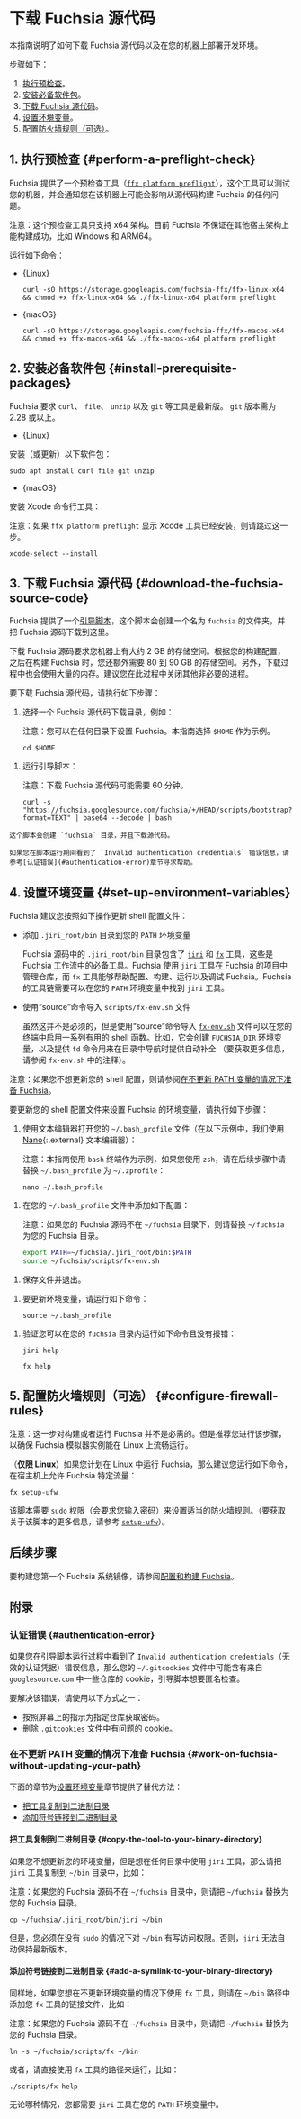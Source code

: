 <!--
# Download the Fuchsia source code
-->
# 下载 Fuchsia 源代码
<!--
This guide provides instructions on how to download the
Fuchsia source code and set up the Fuchsia development
environment on your machine.
-->
本指南说明了如何下载 Fuchsia 源代码以及在您的机器上部署开发环境。
<!--
The steps are:
-->
步骤如下：
<!--
1. [Perform a preflight check](#perform-a-preflight-check).
2. [Install prerequisite packages](#install-prerequisite-packages).
3. [Download the Fuchsia source code](#download-the-fuchsia-source-code).
4. [Set up environment variables](#set-up-environment-variables).
5. [Configure firewall rules (Optional)](#configure-firewall-rules).
-->
1. [执行预检查](#perform-a-preflight-check)。
2. [安装必备软件包](#install-prerequisite-packages)。
3. [下载 Fuchsia 源代码](#download-the-fuchsia-source-code)。
4. [设置环境变量](#set-up-environment-variables)。
5. [配置防火墙规则（可选）](#configure-firewall-rules)。

<!--
## 1. Perform a preflight check {#perform-a-preflight-check}
-->
## 1. 执行预检查 {#perform-a-preflight-check}
<!--
Fuchsia provides a preflight check tool
([`ffx platform preflight`][ffx-platform-preflight])
that examines your machine and informs you of any issues that may
affect building Fuchsia from source on the machine.
-->
Fuchsia 提供了一个预检查工具（[`ffx platform preflight`][ffx-platform-preflight]），这个工具可以测试您的机器，并会通知您在该机器上可能会影响从源代码构建 Fuchsia 的任何问题。
<!--
Note: The preflight tool only works for the x64 architecture. Fuchsia
is currently not guaranteed to build successfully on other host
architectures, such as Windows and ARM64.
-->
注意：这个预检查工具只支持 x64 架构。目前 Fuchsia 不保证在其他宿主架构上能构建成功，比如 Windows 和 ARM64。

<!--
Run the following command:
-->
运行如下命令：

* {Linux}

  ```posix-terminal
  curl -sO https://storage.googleapis.com/fuchsia-ffx/ffx-linux-x64 && chmod +x ffx-linux-x64 && ./ffx-linux-x64 platform preflight
  ```

* {macOS}

  ```posix-terminal
  curl -sO https://storage.googleapis.com/fuchsia-ffx/ffx-macos-x64 && chmod +x ffx-macos-x64 && ./ffx-macos-x64 platform preflight
  ```

<!--
## 2. Install prerequisite packages {#install-prerequisite-packages}
-->
## 2. 安装必备软件包 {#install-prerequisite-packages}
<!--
Fuchsia requires `curl`, `file`, `unzip`, and `git` to be up to date. The version
of `git` needs to be 2.28 or higher.
-->
Fuchsia 要求 `curl`、 `file`、 `unzip` 以及 `git` 等工具是最新版。 `git` 版本需为 2.28 或以上。

* {Linux}

<!--
  Install (or update) the following packages:
-->
  安装（或更新）以下软件包：

  ```posix-terminal
  sudo apt install curl file git unzip
  ```

* {macOS}

<!--
  Install the Xcode command line tools:

  Note: Skip this step if `ffx platform preflight` shows that Xcode tools
  are already installed on your machine.
-->
  安装 Xcode 命令行工具：

  注意：如果 `ffx platform preflight` 显示 Xcode 工具已经安装，则请跳过这一步。

  ```posix-terminal
  xcode-select --install
  ```

<!--
## 3. Download the Fuchsia source code {#download-the-fuchsia-source-code}
-->
## 3. 下载 Fuchsia 源代码 {#download-the-fuchsia-source-code}
<!--
Fuchsia provides a [bootstrap script](/scripts/bootstrap) that creates a
directory named `fuchsia` and downloads the Fuchsia source code in that
directory.
-->
Fuchsia 提供了一个[引导脚本](/scripts/bootstrap)，这个脚本会创建一个名为 `fuchsia` 的文件夹，并把 Fuchsia 源码下载到这里。
<!--
Downloading the Fuchsia source code requires about 2 GB of space
on your machine. Depending on your build configuration, you need
another 80 to 90 GB of space later when you build Fuchsia. Additionally,
the download process uses a substantial amount of memory. It is advisible
to close non-crucial processes during this time.
-->
下载 Fuchsia 源码要求您机器上有大约 2 GB 的存储空间。根据您的构建配置，之后在构建 Fuchsia 时，您还额外需要 80 到 90 GB 的存储空间。另外，下载过程中也会使用大量的内存。建议您在此过程中关闭其他非必要的进程。
<!--
To download the Fuchsia source, do the following:
-->
要下载 Fuchsia 源代码，请执行如下步骤：
<!--
1.  Select a directory for downloading the Fuchsia source code, for example:

    Note: You can set up Fuchsia in any directory. This guide selects
    the `$HOME` directory as an example.
-->
1.  选择一个 Fuchsia 源代码下载目录，例如：
    
    注意：您可以在任何目录下设置 Fuchsia。本指南选择 `$HOME` 作为示例。

    ```posix-terminal
    cd $HOME
    ```

<!--
1.  Run the bootstrap script:

    Note: Downloading the Fuchsia source code can take up to 60 minutes.
-->
1.  运行引导脚本：
    
    注意：下载 Fuchsia 源代码可能需要 60 分钟。

    ```posix-terminal
    curl -s "https://fuchsia.googlesource.com/fuchsia/+/HEAD/scripts/bootstrap?format=TEXT" | base64 --decode | bash
    ```

<!--
    This script creates the `fuchsia` directory and downloads the source code.

    If you see the `Invalid authentication credentials` error during the
    bootstrapping process, see [Authentication error](#authentication-error) for
    help.
-->
    这个脚本会创建 `fuchsia` 目录，并且下载源代码。

    如果您在脚本运行期间看到了 `Invalid authentication credentials` 错误信息，请参考[认证错误](#authentication-error)章节寻求帮助。

<!--
## 4. Set up environment variables {#set-up-environment-variables}
-->
## 4. 设置环境变量 {#set-up-environment-variables}

<!--
Fuchsia recommends that you update your shell profile to include the following
actions:
-->
Fuchsia 建议您按照如下操作更新 shell 配置文件：

<!--
*   Add the `.jiri_root/bin` directory to your `PATH`.

    The `.jiri_root/bin` directory in the Fuchsia source contains the
    [`jiri`](https://fuchsia.googlesource.com/jiri) and
    [`fx`](/development/build/fx.md) tools that are essential to
    Fuchsia workflows. Fuchsia uses the `jiri` tool to manage repositories in
    the Fuchsia project, and the `fx` tool helps configure, build, run, and
    debug Fuchsia. The Fuchsia toolchain requires that `jiri` is available in
    your `PATH`.
-->
*   添加 `.jiri_root/bin` 目录到您的 `PATH` 环境变量
    
    Fuchsia 源码中的 `.jiri_root/bin` 目录包含了 [`jiri`](https://fuchsia.googlesource.com/jiri) 和 [`fx`](/development/build/fx.md) 工具，这些是 Fuchsia 工作流中的必备工具。Fuchsia 使用 `jiri` 工具在 Fuchsia 的项目中管理仓库，而 `fx` 工具能够帮助配置、构建、运行以及调试 Fuchsia。Fuchsia 的工具链需要可以在您的 `PATH` 环境变量中找到 `jiri` 工具。

<!--
*   Source the `scripts/fx-env.sh` file.

    Though it's not required, sourcing the
    [`fx-env.sh`](/scripts/fx-env.sh) script enables a number of
    useful shell functions in your terminal. For instance, it creates the
    `FUCHSIA_DIR` environment variable and provides the `fd` command for
    navigating directories with auto-completion. (For more information, see
    comments in `fx-env.sh`.)
-->
*   使用“source”命令导入 `scripts/fx-env.sh` 文件
    
    虽然这并不是必须的，但是使用“source”命令导入 [`fx-env.sh`](/scripts/fx-env.sh) 文件可以在您的终端中启用一系列有用的 shell 函数。比如，它会创建 `FUCHSIA_DIR` 环境变量，以及提供 `fd` 命令用来在目录中导航时提供自动补全 （要获取更多信息，请参阅 `fx-env.sh` 中的注释）。

<!--
Note: If you don't wish to update your shell profile, see
[Work on Fuchsia without updating your PATH](#work-on-fuchsia-without-updating-your-path)
in Appendices instead.
-->
注意：如果您不想更新您的 shell 配置，则请参阅[在不更新 PATH 变量的情况下准备 Fuchsia](#work-on-fuchsia-without-updating-your-path)。

<!--
To update your shell profile to configure Fuchsia's environment variables,
do the following:
-->
要更新您的 shell 配置文件来设置 Fuchsia 的环境变量，请执行如下步骤：

<!--
1.  Use a text editor to open your `~/.bash_profile` file (in the example below,
    we use the [Nano][nano]{:.external} text editor):

    Note: This guide uses a `bash` terminal as an example. If you're
    using `zsh`, replace `~/.bash_profile` with `~/.zprofile` in the
    following steps:
-->
1.  使用文本编辑器打开您的 `~/.bash_profile` 文件（在以下示例中，我们使用 [Nano][nano]{:.external} 文本编辑器）：

    注意：本指南使用 `bash` 终端作为示例，如果您使用 `zsh`，请在后续步骤中请替换 `~/.bash_profile` 为 `~/.zprofile`：

    ```posix-terminal
    nano ~/.bash_profile
    ```

<!--
1.  Add the following lines to your `~/.bash_profile` file:

    Note: If your Fuchsia source code is not located in the `~/fuchsia`
    directory, replace `~/fuchsia` with your Fuchsia directory.
-->
1.  在您的 `~/.bash_profile` 文件中添加如下配置：

    注意：如果您的 Fuchsia 源码不在 `~/fuchsia` 目录下，则请替换 `~/fuchsia` 为您的 Fuchsia 目录。

    ```sh
    export PATH=~/fuchsia/.jiri_root/bin:$PATH
    source ~/fuchsia/scripts/fx-env.sh
    ```

<!--
1.  Save the file and exit the text editor.
-->
1.  保存文件并退出。

<!--
1.  To update your environment variables, run the following command:
-->
1.  要更新环境变量，请运行如下命令：

    ```posix-terminal
    source ~/.bash_profile
    ```

<!--
1.  Verify that you can run the following commands inside your
    `fuchsia` directory without error:
-->
1.  验证您可以在您的 `fuchsia` 目录内运行如下命令且没有报错：

    ```posix-terminal
    jiri help
    ```

    ```posix-terminal
    fx help
    ```

<!--
## 5. Configure firewall rules (Optional) {#configure-firewall-rules}
-->
## 5. 配置防火墙规则（可选） {#configure-firewall-rules}

<!--
Note: This step is not required for building or running Fuchsia. But it is
recommended to ensure that Fuchsia's emulator instances run smoothly on Linux.

(**Linux only**) If you're planning on running Fuchsia on Linux, it is advised to
run the following command to allow Fuchsia-specific traffic on the host machine:
-->
注意：这一步对构建或者运行 Fuchsia 并不是必需的。但是推荐您进行该步骤，以确保 Fuchsia 模拟器实例能在 Linux 上流畅运行。

（**仅限 Linux**）如果您计划在 Linux 中运行 Fuchsia，那么建议您运行如下命令，在宿主机上允许 Fuchsia 特定流量：

```posix-terminal
fx setup-ufw
```

<!--
This script requires `sudo` (which asks for your password) to set the appropriate
firewall rules. (For more information on this script, see [`setup-ufw`][setup-ufw].)
-->
该脚本需要 `sudo` 权限（会要求您输入密码）来设置适当的防火墙规则。（要获取关于该脚本的更多信息，请参考 [`setup-ufw`][setup-ufw]）。

<!--
## Next steps
-->
## 后续步骤

<!--
To build your first Fuchsia system image, see
[Configure and build Fuchsia](/get-started/build_fuchsia.md).
-->
要构建您第一个 Fuchsia 系统镜像，请参阅[配置和构建 Fuchsia](/get-started/build_fuchsia.md)。

<!--
## Appendices
-->
## 附录

<!--
### Authentication error {#authentication-error}
-->
### 认证错误 {#authentication-error}

<!--
If you see the `Invalid authentication credentials` error during the bootstrap
process, your `~/.gitcookies` file may contain cookies from some repositories in
`googlesource.com` that the bootstrap script wants to check out anonymously.
-->
如果您在引导脚本运行过程中看到了 `Invalid authentication credentials`（无效的认证凭据）错误信息，那么您的 `~/.gitcookies` 文件中可能含有来自 `googlesource.com` 中一些仓库的 cookie，引导脚本想要匿名检查。

<!--
To resolve this error, do one of the following:
-->
要解决该错误，请使用以下方式之一：

<!--
*   Follow the onscreen directions to get passwords for the specified
    repositories.
*   Delete the offending cookies from the `.gitcookies` file.
-->

*   按照屏幕上的指示为指定仓库获取密码。
*   删除 `.gitcookies` 文件中有问题的 cookie。

<!--
### Work on Fuchsia without updating your PATH {#work-on-fuchsia-without-updating-your-path}
-->
### 在不更新 PATH 变量的情况下准备 Fuchsia {#work-on-fuchsia-without-updating-your-path}

<!--
The following sections provide alternative approaches to the
[Set up environment variables](#set-up-environment-variables) section:
-->
下面的章节为[设置环境变量](#set-up-environment-variables)章节提供了替代方法：

<!--
*   [Copy the tool to your binary directory](#copy-the-tool-to-your-binary-directory)
*   [Add a symlink to your binary directory](#add-a-symlink-to-your-binary-directory)
-->
*   [把工具复制到二进制目录](#copy-the-tool-to-your-binary-directory)
*   [添加符号链接到二进制目录](#add-a-symlink-to-your-binary-directory)

<!--
#### Copy the tool to your binary directory {#copy-the-tool-to-your-binary-directory}
-->
#### 把工具复制到二进制目录 {#copy-the-tool-to-your-binary-directory}

<!--
If you don't wish to update your environment variables, but you want `jiri` to
work in any directory, copy the `jiri` tool to your `~/bin` directory, for
example:

Note: If your Fuchsia source code is not located in the `~/fuchsia` directory,
replace `~/fuchsia` with your Fuchsia directory.
-->
如果您不想更新您的环境变量，但是想在任何目录中使用 `jiri` 工具，那么请把 `jiri` 工具复制到 `~/bin` 目录中，比如：

注意：如果您的 Fuchsia 源码不在 `~/fuchsia` 目录中，则请把 `~/fuchsia` 替换为您的 Fuchsia 目录。

```posix-terminal
cp ~/fuchsia/.jiri_root/bin/jiri ~/bin
```

<!--
However, you must have write access to the `~/bin` directory without `sudo`. If
you don't, `jiri` cannot keep itself up-to-date.
-->
但是，您必须在没有 `sudo` 的情况下对 `~/bin` 有写访问权限。否则，`jiri` 无法自动保持最新版本。

<!--
#### Add a symlink to your binary directory {#add-a-symlink-to-your-binary-directory}
-->
#### 添加符号链接到二进制目录 {#add-a-symlink-to-your-binary-directory}

<!--
Similarly, if you want to use the `fx` tool without updating your environment
variables, provide the `fx` tool's symlink in your `~/bin` directory, for
example:

Note: If your Fuchsia source code is not located in the `~/fuchsia` directory,
replace `~/fuchsia` with your Fuchsia directory.
-->
同样地，如果您想在不更新环境变量的情况下使用 `fx` 工具，则请在 `~/bin` 路径中添加您 `fx` 工具的链接文件，比如：

注意：如果您的 Fuchsia 源码不在 `~/fuchsia` 目录中，则请把 `~/fuchsia` 替换为您的 Fuchsia 目录。

```posix-terminal
ln -s ~/fuchsia/scripts/fx ~/bin
```
<!--
Alternatively, run the `fx` tool directly using its path, for example:
-->
或者，请直接使用 `fx` 工具的路径来运行，比如：

```posix-terminal
./scripts/fx help
```
<!--
In either case, you need `jiri` in your `PATH`.
-->
无论哪种情况，您都需要 `jiri` 工具在您的 `PATH` 环境变量中。
<!-- Reference links -->

[ffx-platform-preflight]: https://fuchsia.dev/reference/tools/sdk/ffx#preflight
[nano]: https://www.nano-editor.org/docs.php
[setup-ufw]: https://fuchsia.dev/reference/tools/fx/cmd/setup-ufw
